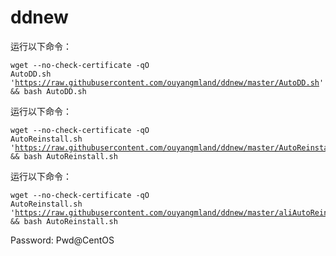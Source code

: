 # ddnew
运行以下命令：</p><pre><code>wget --no-check-certificate -qO AutoDD.sh 'https://raw.githubusercontent.com/ouyangmland/ddnew/master/AutoDD.sh' && bash AutoDD.sh</code></pre>

运行以下命令：</p><pre><code>wget --no-check-certificate -qO AutoReinstall.sh 'https://raw.githubusercontent.com/ouyangmland/ddnew/master/AutoReinstall.sh' && bash AutoReinstall.sh</code></pre>
运行以下命令：</p><pre><code>wget --no-check-certificate -qO AutoReinstall.sh 'https://raw.githubusercontent.com/ouyangmland/ddnew/master/aliAutoReinstall.sh' && bash AutoReinstall.sh</code></pre>
Password: Pwd@CentOS
